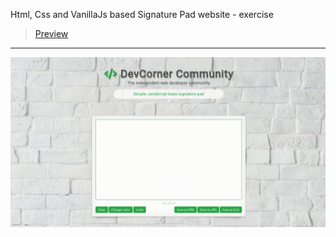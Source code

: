 Html, Css and VanillaJs based Signature Pad website - exercise
> [Preview](https://r4nd3l.github.io/SignaturePad/)
---

![SignaturePad](https://github.com/r4nd3l/SignaturePad/blob/master/img/sample.gif)
